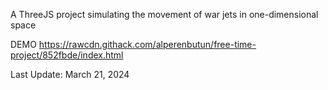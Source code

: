 A ThreeJS project simulating the movement of war jets in one-dimensional space

DEMO
https://rawcdn.githack.com/alperenbutun/free-time-project/852fbde/index.html

Last Update: March 21, 2024
